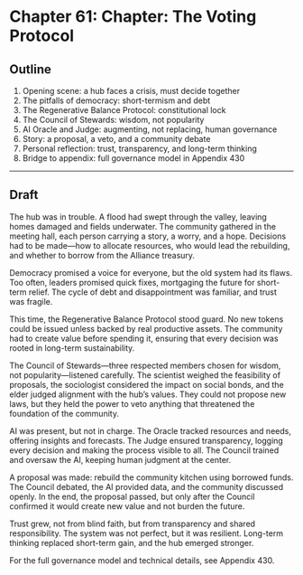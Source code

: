 # Chapter 61: Chapter: The Voting Protocol

## Outline

1. Opening scene: a hub faces a crisis, must decide together
2. The pitfalls of democracy: short-termism and debt
3. The Regenerative Balance Protocol: constitutional lock
4. The Council of Stewards: wisdom, not popularity
5. AI Oracle and Judge: augmenting, not replacing, human governance
6. Story: a proposal, a veto, and a community debate
7. Personal reflection: trust, transparency, and long-term thinking
8. Bridge to appendix: full governance model in Appendix 430

---

## Draft

The hub was in trouble. A flood had swept through the valley, leaving homes damaged and fields underwater. The community gathered in the meeting hall, each person carrying a story, a worry, and a hope. Decisions had to be made—how to allocate resources, who would lead the rebuilding, and whether to borrow from the Alliance treasury.

Democracy promised a voice for everyone, but the old system had its flaws. Too often, leaders promised quick fixes, mortgaging the future for short-term relief. The cycle of debt and disappointment was familiar, and trust was fragile.

This time, the Regenerative Balance Protocol stood guard. No new tokens could be issued unless backed by real productive assets. The community had to create value before spending it, ensuring that every decision was rooted in long-term sustainability.

The Council of Stewards—three respected members chosen for wisdom, not popularity—listened carefully. The scientist weighed the feasibility of proposals, the sociologist considered the impact on social bonds, and the elder judged alignment with the hub’s values. They could not propose new laws, but they held the power to veto anything that threatened the foundation of the community.

AI was present, but not in charge. The Oracle tracked resources and needs, offering insights and forecasts. The Judge ensured transparency, logging every decision and making the process visible to all. The Council trained and oversaw the AI, keeping human judgment at the center.

A proposal was made: rebuild the community kitchen using borrowed funds. The Council debated, the AI provided data, and the community discussed openly. In the end, the proposal passed, but only after the Council confirmed it would create new value and not burden the future.

Trust grew, not from blind faith, but from transparency and shared responsibility. The system was not perfect, but it was resilient. Long-term thinking replaced short-term gain, and the hub emerged stronger.

For the full governance model and technical details, see Appendix 430.
